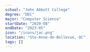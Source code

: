 ```yaml
---
school: "John Abbott College"
degree: "DEC"
major: "Computer Science"
startDate: "2020-08"
endDate: "2023-05"
icon: "/icons/jac.png"
location: "Ste-Anne-de-Bellevue, QC"
tags: []
---
```


